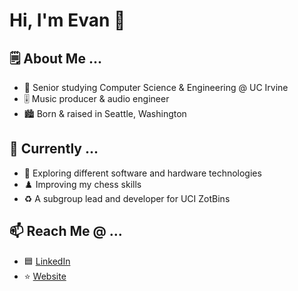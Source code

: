 # Hi, I'm Evan 👋

## 🗒️ About Me ...

* 🏫 Senior studying Computer Science & Engineering @ UC Irvine
* 🎚️ Music producer & audio engineer
* 🏙️ Born & raised in Seattle, Washington

## 🌱 Currently ...

* 🔎 Exploring different software and hardware technologies
* ♟️ Improving my chess skills
* ♻️ A subgroup lead and developer for UCI ZotBins

## 📫 Reach Me @ ...
* 🟦 [LinkedIn](https://www.linkedin.com/in/evan-servito/)
* ⭐ [Website](https://evanservito.netlify.app/)

